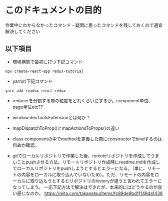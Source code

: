 # このドキュメントの目的
作業中にわからなかったコマンド・疑問に思ったコマンドを残しておくので適宜解決してください

## 以下項目

- 環境構築で最初に打つ下記コマンド
```
npx create-react-app redux-tutorial
```

- yarnの下記コマンド
```
yarn add readux react-redux
```

- reducerを分割する際の粒度をどれくらいにするか。component単位、page単位etc??

- window.devToolsExtensionとは何か？
- mapDispatchToProp()とmapActionsToProps()の違い

- class componentの中でmethodを定義した際にconstructorでbindするのは何故か確認。

- gitでローカルリポジトリで作業した後、remoteリポジトリを作成してうまいことpushさせる方法。リモートリポジトリ作成時にreadme.mdを作成してローカルリポジトリをpushしようとするとエラーになる。（単に、リモートの内容をローカルに取り込んでいないため）。ただ、リモートの内容をローカルに取り込もうとするとリポジトリのhistoryが違うと言われてエラーになってしまう。
一応下記方法で解決はできたが、本来的にはどうやるのが良い感じなのか。
https://qiita.com/takanatsu/items/fc89de9bd11148da1438